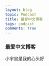 ```yaml
---
layout: blog
topic: Podcast
title: 最爱中文博客
tags: podcast
comments: true
---
```


### 最爱中文博客

小宇宙是我的心头好

